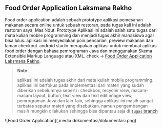 ## Food Order Application Laksmana Rakho

Food order application adalah sebuah prototype aplikasi pemesanan makanan secara online untuk sebuah restoran, pada tugas kali ini adalah restoran saya, Mas Ndut. Prototype Aplikasi ini adalah salah satu tugas dari mata kuliah mobile programming dan menjadi tugas akhir mahasiswa agar bisa lulus. aplikasi ini menyediakan poin pencarian, preview makanan dan laman checkout. android studio merupakan aplikasi untuk membuat aplikasi food order dengan bahasa pemrograman Java dan menggunakan Skema Extensible Markup Language atau XML. check -> [Food Order Application Laksmana Rakho](https://github.com/mas003/TB2-Android-Studio/tree/tugas).

> **Note**
>
> aplikasi ini adalah tugas akhir dari mata kuliah mobile programming. aplikasi ini berfokus pada implementasi dari materi yang sudah diberikan sebelumnya seperti : checkbox, recycler view, macam-macam layout, button, text view dan text edit,image view, pemrograman Java dan lain-lain, sehingga aplikasi ini masih sangat terbatas seputar materi yang disebutkan. namun pengembangan masih mungkin dilakukan sehingga bisa dipantau saja di [`tugas` branch](https://github.com/mas003/TB2-Android-Studio/tree/tugas)

![Food Order Application](.media dokumentasi/dokumentasi.png)
